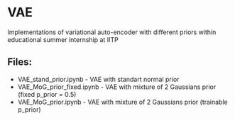 # VAE
Implementations of variational auto-encoder with different priors within educational summer internship at IITP
## Files:
- VAE_stand_prior.ipynb - VAE with standart normal prior
- VAE_MoG_prior_fixed.ipynb - VAE with mixture of 2 Gaussians prior (fixed p_prior = 0.5)
- VAE_MoG_prior.ipynb - VAE with mixture of 2 Gaussians prior (trainable p_prior)
